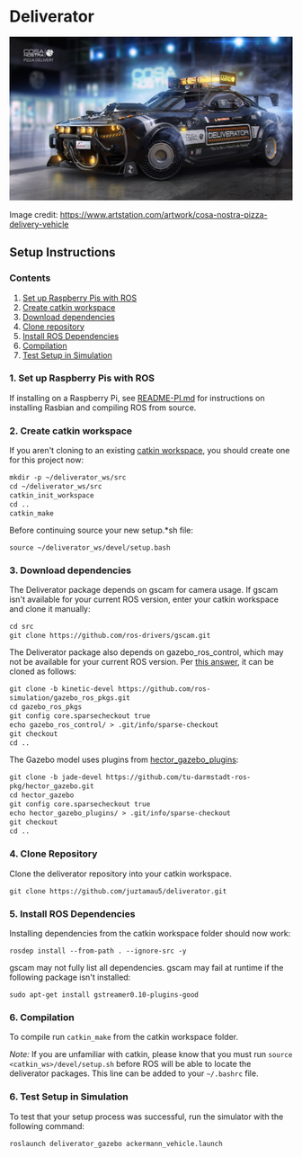 # Deliverator

![Cosa Nostra Pizza Delivery](Cosa_Notra_Pizza_Delivery_Vehicle_by_Igor_Sobolevsky.jpg "The Deliverator")

Image credit: https://www.artstation.com/artwork/cosa-nostra-pizza-delivery-vehicle

## Setup Instructions

### Contents
1. [Set up Raspberry Pis with ROS](#1-set-up-raspberry-pis-with-ros)
2. [Create catkin workspace](#2-create-catkin-workspace)
3. [Download dependencies](#3-download-dependencies)
4. [Clone repository](#4-clone-repository)
5. [Install ROS Dependencies](#5-install-ros-dependencies)
6. [Compilation](#6-compilation)
7. [Test Setup in Simulation](#7-test-setup-in-simulation)

### 1. Set up Raspberry Pis with ROS

If installing on a Raspberry Pi, see [README-PI.md](README-PI.md) for instructions on installing Rasbian and compiling ROS from source.

### 2. Create catkin workspace

If you aren't cloning to an existing [catkin workspace](http://wiki.ros.org/catkin/Tutorials/create_a_workspace), you should create one for this project now:

```shell
mkdir -p ~/deliverator_ws/src
cd ~/deliverator_ws/src
catkin_init_workspace
cd ..
catkin_make
```

Before continuing source your new setup.*sh file:

```shell
source ~/deliverator_ws/devel/setup.bash
```

### 3. Download dependencies

The Deliverator package depends on gscam for camera usage. If gscam isn't available for your current ROS version, enter your catkin workspace and clone it manually:

```shell
cd src
git clone https://github.com/ros-drivers/gscam.git
```

The Deliverator package also depends on gazebo_ros_control, which may not be available for your current ROS version. Per [this answer](http://answers.ros.org/question/235846/did-ros-kinetic-gazebo-ros-control-package-release/), it can be cloned as follows:

```shell
git clone -b kinetic-devel https://github.com/ros-simulation/gazebo_ros_pkgs.git
cd gazebo_ros_pkgs
git config core.sparsecheckout true
echo gazebo_ros_control/ > .git/info/sparse-checkout
git checkout
cd ..
```

The Gazebo model uses plugins from [hector_gazebo_plugins](http://wiki.ros.org/hector_gazebo_plugins):

```shell
git clone -b jade-devel https://github.com/tu-darmstadt-ros-pkg/hector_gazebo.git
cd hector_gazebo
git config core.sparsecheckout true
echo hector_gazebo_plugins/ > .git/info/sparse-checkout
git checkout
cd ..
```

### 4. Clone Repository

Clone the deliverator repository into your catkin workspace.

```shell
git clone https://github.com/juztamau5/deliverator.git
```

### 5. Install ROS Dependencies

Installing dependencies from the catkin workspace folder should now work:

```shell
rosdep install --from-path . --ignore-src -y
```

gscam may not fully list all dependencies. gscam may fail at runtime if the following package isn't installed:

```shell
sudo apt-get install gstreamer0.10-plugins-good
```

### 6. Compilation

To compile run `catkin_make` from the catkin workspace folder.

_Note:_ If you are unfamiliar with catkin, please know that you must run `source <catkin_ws>/devel/setup.sh` before ROS will be able to locate the deliverator packages. This line can be added to your `~/.bashrc` file.

### 6. Test Setup in Simulation

To test that your setup process was successful, run the simulator with the following command:

```shell
roslaunch deliverator_gazebo ackermann_vehicle.launch
```
